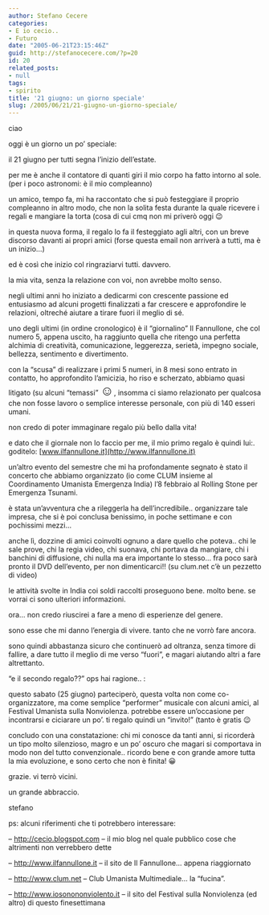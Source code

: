 ```yaml
---
author: Stefano Cecere
categories:
- E io cecio..
- Futuro
date: "2005-06-21T23:15:46Z"
guid: http://stefanocecere.com/?p=20
id: 20
related_posts:
- null
tags:
- spirito
title: '21 giugno: un giorno speciale'
slug: /2005/06/21/21-giugno-un-giorno-speciale/
---
```


ciao

oggi è un giorno un po&#8217; speciale:

il 21 giugno per tutti segna l&#8217;inizio dell&#8217;estate.
  
per me è anche il contatore di quanti giri il mio corpo ha fatto intorno al sole. (per i poco astronomi: è il mio compleanno)

un amico, tempo fa, mi ha raccontato che si può festeggiare il proprio compleanno in altro modo, che non la solita festa durante la quale ricevere i regali e mangiare la torta (cosa di cui cmq non mi priverò oggi 😉

in questa nuova forma, il regalo lo fa il festeggiato agli altri, con un breve discorso davanti ai propri amici (forse questa email non arriver&#xe0; a tutti, ma è un inizio…)

ed è cos&#xec; che inizio col ringraziarvi tutti. davvero.
  
la mia vita, senza la relazione con voi, non avrebbe molto senso.

negli ultimi anni ho iniziato a dedicarmi con crescente passione ed entusiasmo ad alcuni progetti finalizzati a far crescere e approfondire le relazioni, oltrech&#xe9; aiutare a tirare fuori il meglio di s&#xe9;.

uno degli ultimi (in ordine cronologico) è il &#8220;giornalino&#8221; Il Fannullone, che col numero 5, appena uscito, ha raggiunto quella che ritengo una perfetta alchimia di creativit&#xe0;, comunicazione, leggerezza, seriet&#xe0;, impegno sociale, bellezza, sentimento e divertimento.

con la &#8220;scusa&#8221; di realizzare i primi 5 numeri, in 8 mesi sono entrato in contatto, ho approfondito l&#8217;amicizia, ho riso e scherzato, abbiamo quasi litigato (su alcuni &#8220;temassi&#8221; <span style="font-size: 20pt">&#x263a;</span>, insomma ci siamo relazionato per qualcosa che non fosse lavoro o semplice interesse personale, con pi&#xf9; di 140 esseri umani.

non credo di poter immaginare regalo pi&#xf9; bello dalla vita!

e dato che il giornale non lo faccio per me, il mio primo regalo è quindi lui:. goditelo: [www.ilfannullone.it](http://www.ilfannullone.it)

un&#8217;altro evento del semestre che mi ha profondamente segnato è stato il concerto che abbiamo organizzato (io come CLUM insieme al Coordinamento Umanista Emergenza India) l&#8217;8 febbraio al Rolling Stone per Emergenza Tsunami.
  
è stata un&#8217;avventura che a rileggerla ha dell&#8217;incredibile.. organizzare tale impresa, che si è poi conclusa benissimo, in poche settimane e con pochissimi mezzi…

anche l&#xec;, dozzine di amici coinvolti ognuno a dare quello che poteva.. chi le sale prove, chi la regia video, chi suonava, chi portava da mangiare, chi i banchini di diffusione, chi nulla ma era importante lo stesso… fra poco sar&#xe0; pronto il DVD dell&#8217;evento, per non dimenticarci!! (su clum.net c&#8217;è un pezzetto di video)
  
le attivit&#xe0; svolte in India coi soldi raccolti proseguono bene. molto bene. se vorrai ci sono ulteriori informazioni.

ora… non credo riuscirei a fare a meno di esperienze del genere.
  
sono esse che mi danno l&#8217;energia di vivere. tanto che ne vorrò fare ancora.
  
sono quindi abbastanza sicuro che continuerò ad oltranza, senza timore di fallire, a dare tutto il meglio di me verso &#8220;fuori&#8221;, e magari aiutando altri a fare altrettanto.

&#8220;e il secondo regalo??&#8221; ops hai ragione.. :
  
questo sabato (25 giugno) parteciperò, questa volta non come co-organizzatore, ma come semplice &#8220;performer&#8221; musicale con alcuni amici, al Festival Umanista sulla Nonviolenza. potrebbe essere un&#8217;occasione per incontrarsi e ciciarare un po&#8217;. ti regalo quindi un &#8220;invito!&#8221; (tanto è gratis 😉

concludo con una constatazione: chi mi conosce da tanti anni, si ricorder&#xe0; un tipo molto silenzioso, magro e un po&#8217; oscuro che magari si comportava in modo non del tutto convenzionale.. ricordo bene e con grande amore tutta la mia evoluzione, e sono certo che non è finita! 😀

grazie. vi terrò vicini.
  
un grande abbraccio.
  
stefano

ps: alcuni riferimenti che ti potrebbero interessare:
  
&#8211; <http://cecio.blogspot.com> &#8211; il mio blog nel quale pubblico cose che altrimenti non verrebbero dette
  
&#8211; <http://www.ilfannullone.it> &#8211; il sito de Il Fannullone… appena riaggiornato
  
&#8211; <http://www.clum.net> &#8211; Club Umanista Multimediale… la &#8220;fucina&#8221;.
  
&#8211; <http://www.iosonononviolento.it> &#8211; il sito del Festival sulla Nonviolenza (ed altro) di questo finesettimana